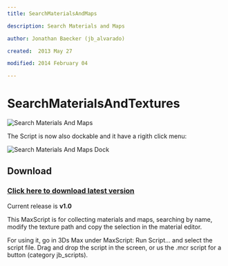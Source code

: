 ```yaml
---
title: SearchMaterialsAndMaps

description: Search Materials and Maps

author: Jonathan Baecker (jb_alvarado)

created:  2013 May 27

modified: 2014 February 04

---
```


SearchMaterialsAndTextures
=========


![Search Materials And Maps](http://www.pixelcrusher.de/files/SearchMaterialsAndMaps.png "SearchMaterialsAndMaps")


The Script is now also dockable and it have a rigith click menu:

![Search Materials And Maps Dock](http://www.pixelcrusher.de/files/SearchMaterialsAndMaps-dock.png "SearchMaterialsAndMapsDock")


Download
--------

### [Click here to download latest version](https://github.com/jb-alvarado/SearchMaterialAndMaps/archive/master.zip)

Current release is **v1.0**


This MaxScript is for collecting materials and maps, searching by name, 
modify the texture path and copy the selection in the material editor.

For using it, go in 3Ds Max under MaxScript: Run Script... and select the script file. 
Drag and drop the script in the screen, or us the .mcr script for a button (category jb_scripts).

